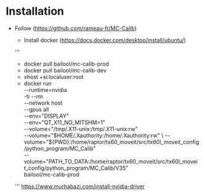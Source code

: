 # Installation
- Follow (https://github.com/rameau-fr/MC-Calib)
    - Install docker (https://docs.docker.com/desktop/install/ubuntu/)

    '''
    - docker pull bailool/mc-calib-prod
    - docker pull bailool/mc-calib-dev 
    - xhost +si:localuser:root
    - docker run \
            --runtime=nvidia \
            -ti --rm \
            --network host \
            --gpus all \
            --env="DISPLAY" \
            --env="QT_X11_NO_MITSHM=1" \
            --volume="/tmp/.X11-unix:/tmp/.X11-unix:rw" \
            --volume="$HOME/.Xauthority:/home/.Xauthority:rw" \
            --volume="${PWD}:/home/raptor/tx60_moveit/src/tx60l_moveit_config/python_program/MC_Calib" \
            --volume="PATH_TO_DATA:/home/raptor/tx60_moveit/src/tx60l_moveit_config/python_program/MC_Calib/V35" \
            bailool/mc-calib-prod
            
    '''
    https://www.murhabazi.com/install-nvidia-driver
